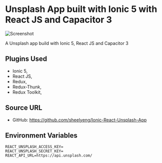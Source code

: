 # Unsplash App built with Ionic 5 with React JS and Capacitor 3

![Screenshot](./video.gif)

A Unsplash app build with Ionic 5, React JS and Capacitor 3

## Plugins Used

- Ionic 5,
- React JS,
- Redux,
- Redux-Thunk,
- Redux Toolkit,

## Source URL

- GitHub: https://github.com/sheelyeng/Ionic-React-Unsplash-App

## Environment Variables

```
REACT_UNSPLASH_ACCESS_KEY=
REACT_UNSPLASH_SECRET_KEY=
REACT_API_URL=https://api.unsplash.com/
```
